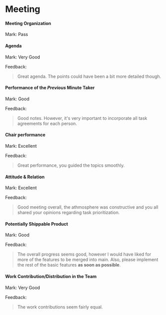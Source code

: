 # Meeting

#### Meeting Organization

Mark: Pass

#### Agenda 

Mark: Very Good

Feedback:

> Great agenda. The points could have been a bit more detailed though.

#### Performance of the *Previous* Minute Taker

Mark: Good

Feedback:

> Good notes. However, it's very important to incorporate all task agreements for each person.

#### Chair performance

Mark: Excellent

Feedback: 

> Great performance, you guided the topics smoothly.

#### Attitude & Relation

Mark: Excellent

Feedback:

> Good meeting overall, the athmosphere was constructive and you all shared your opinions regarding task prioritization.

#### Potentially Shippable Product

Mark: Good

Feedback: 

> The overall progress seems good, however I would have liked for more of the features to be merged into main. Also, please implement the rest of the basic features **as soon as possible**.

#### Work Contribution/Distribution in the Team

Mark: Very Good

Feedback: 

> The work contributions seem fairly equal.
